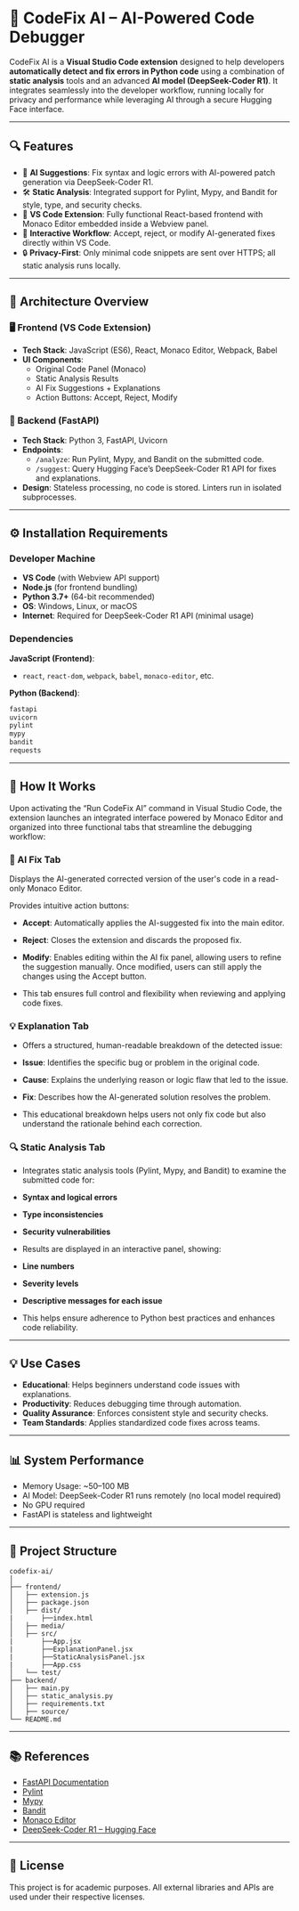 # 🚀 CodeFix AI – AI-Powered Code Debugger

CodeFix AI is a **Visual Studio Code extension** designed to help developers **automatically detect and fix errors in Python code** using a combination of **static analysis** tools and an advanced **AI model (DeepSeek-Coder R1)**. It integrates seamlessly into the developer workflow, running locally for privacy and performance while leveraging AI through a secure Hugging Face interface.

---

## 🔍 Features

- 🧠 **AI Suggestions**: Fix syntax and logic errors with AI-powered patch generation via DeepSeek-Coder R1.
- 🛠️ **Static Analysis**: Integrated support for Pylint, Mypy, and Bandit for style, type, and security checks.
- 🧩 **VS Code Extension**: Fully functional React-based frontend with Monaco Editor embedded inside a Webview panel.
- 🔁 **Interactive Workflow**: Accept, reject, or modify AI-generated fixes directly within VS Code.
- 🔒 **Privacy-First**: Only minimal code snippets are sent over HTTPS; all static analysis runs locally.

---

## 📐 Architecture Overview

### 🖥️ Frontend (VS Code Extension)

- **Tech Stack**: JavaScript (ES6), React, Monaco Editor, Webpack, Babel
- **UI Components**:
  - Original Code Panel (Monaco)
  - Static Analysis Results
  - AI Fix Suggestions + Explanations
  - Action Buttons: Accept, Reject, Modify

### 🧠 Backend (FastAPI)

- **Tech Stack**: Python 3, FastAPI, Uvicorn
- **Endpoints**:
  - `/analyze`: Run Pylint, Mypy, and Bandit on the submitted code.
  - `/suggest`: Query Hugging Face’s DeepSeek-Coder R1 API for fixes and explanations.
- **Design**: Stateless processing, no code is stored. Linters run in isolated subprocesses.

---

## ⚙️ Installation Requirements

### Developer Machine

- **VS Code** (with Webview API support)
- **Node.js** (for frontend bundling)
- **Python 3.7+** (64-bit recommended)
- **OS**: Windows, Linux, or macOS
- **Internet**: Required for DeepSeek-Coder R1 API (minimal usage)

### Dependencies

**JavaScript (Frontend)**:
- `react`, `react-dom`, `webpack`, `babel`, `monaco-editor`, etc.

**Python (Backend)**:
```bash
fastapi
uvicorn
pylint
mypy
bandit
requests
```

---

## 🧪 How It Works
Upon activating the “Run CodeFix AI” command in Visual Studio Code, the extension launches an integrated interface powered by Monaco Editor and organized into three functional tabs that streamline the debugging workflow:

### 🔧 AI Fix Tab
Displays the AI-generated corrected version of the user's code in a read-only Monaco Editor.

Provides intuitive action buttons:

- **Accept**: Automatically applies the AI-suggested fix into the main editor.

- **Reject**: Closes the extension and discards the proposed fix.

- **Modify**: Enables editing within the AI fix panel, allowing users to refine the suggestion manually. Once modified, users can still apply the changes using the Accept button.

- This tab ensures full control and flexibility when reviewing and applying code fixes.

### 💡 Explanation Tab
- Offers a structured, human-readable breakdown of the detected issue:

- **Issue**: Identifies the specific bug or problem in the original code.

- **Cause**: Explains the underlying reason or logic flaw that led to the issue.

- **Fix**: Describes how the AI-generated solution resolves the problem.

- This educational breakdown helps users not only fix code but also understand the rationale behind each correction.

### 🔍 Static Analysis Tab
- Integrates static analysis tools (Pylint, Mypy, and Bandit) to examine the submitted code for:

- **Syntax and logical errors**

- **Type inconsistencies**

- **Security vulnerabilities**

- Results are displayed in an interactive panel, showing:

- **Line numbers**

- **Severity levels**

- **Descriptive messages for each issue**

- This helps ensure adherence to Python best practices and enhances code reliability.

---

## 💡 Use Cases

- **Educational**: Helps beginners understand code issues with explanations.
- **Productivity**: Reduces debugging time through automation.
- **Quality Assurance**: Enforces consistent style and security checks.
- **Team Standards**: Applies standardized code fixes across teams.

---

## 📊 System Performance

- Memory Usage: ~50–100 MB
- AI Model: DeepSeek-Coder R1 runs remotely (no local model required)
- No GPU required
- FastAPI is stateless and lightweight

---

## 🧱 Project Structure

```
codefix-ai/
│
├── frontend/
│   ├── extension.js
│   ├── package.json
│   ├── dist/
|       ├──index.html
│   ├── media/
│   ├── src/
|       ├──App.jsx
|       ├──ExplanationPanel.jsx
|       ├──StaticAnalysisPanel.jsx
|       ├──App.css
│   └── test/
├── backend/
│   ├── main.py
│   ├── static_analysis.py
│   ├── requirements.txt
│   ├── source/
└── README.md
```

---

## 📚 References

- [FastAPI Documentation](https://fastapi.tiangolo.com)
- [Pylint](https://en.wikipedia.org/wiki/Pylint)
- [Mypy](https://mypy-lang.org)
- [Bandit](https://bandit.readthedocs.io)
- [Monaco Editor](https://github.com/microsoft/monaco-editor)
- [DeepSeek-Coder R1 – Hugging Face](https://huggingface.co/deepseek-ai/deepseek-coder-1.3b)

---

## 📌 License

This project is for academic purposes. All external libraries and APIs are used under their respective licenses.

